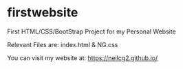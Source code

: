 # firstwebsite
First HTML/CSS/BootStrap Project for my Personal Website

Relevant Files are:
index.html & NG.css

You can visit my website at:
https://neilcg2.github.io/
